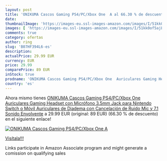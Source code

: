 ```yaml
---
layout: post
title: 'ONIKUMA Cascos Gaming PS4/PC/Xbox One  A al 66.30 % de descuento'
date: 
thumbnailImage: 'https://images-eu.ssl-images-amazon.com/images/I/51kk0of5ajL._SL200_.jpg'
images: [ 'https://images-eu.ssl-images-amazon.com/images/I/51kk0of5ajL._SL200_.jpg' ]
comments: true
category: ofertas
author: ring
slug: 'B07HF394L6-es'
description:
actualPrice: 29.99 EUR
currency: EUR
price: 29.99
comparePrice: 89 EUR
inStock: true
prodname: 'ONIKUMA Cascos Gaming PS4/PC/Xbox One  Auriculares Gaming Headset con Micrófono 3.5mm Jack para Nintendo Switch o Móvil  Auriculares de Diadema con Cancelación de Ruido Mic y 7.1 Sonido Envolvente'
country: 'es'
---
```


Ahora mismo tienes [ONIKUMA Cascos Gaming PS4/PC/Xbox One  Auriculares Gaming Headset con Micrófono 3.5mm Jack para Nintendo Switch o Móvil  Auriculares de Diadema con Cancelación de Ruido Mic y 7.1 Sonido Envolvente](https://www.amazon.es/dp/B07HF394L6/?tag=tolees-21) a 29.99 EUR (original: 89 EUR) (66.30 %  de descuento) en el siguiente enlace!

[![ONIKUMA Cascos Gaming PS4/PC/Xbox One  A](https://images-eu.ssl-images-amazon.com/images/I/51kk0of5ajL._SL200_.jpg)](https://www.amazon.es/dp/B07HF394L6/?tag=tolees-21)

[Visítala!!!](https://www.amazon.es/dp/B07HF394L6/?tag=tolees-21)

Links participate in Amazon Associate program and might generate a comission on qualifying sales
